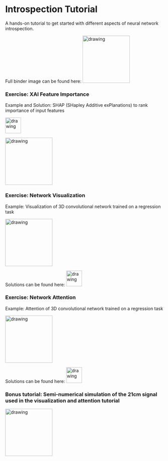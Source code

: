 # Introspection Tutorial
A hands-on tutorial to get started with different aspects of neural network introspection.

Full binder image can be found here: <a target="_blank" rel="noopener noreferrer" href="https://mybinder.org/v2/gh/csheneka/introspection-tutorial/HEAD"> <img src="https://mybinder.org/badge_logo.svg" alt="drawing" width="150"/> </a>

### Exercise: XAI Feature Importance

Example and Solution: SHAP (SHapley Additive exPlanations) to rank importance of input features

<a target="_blank" rel="noopener noreferrer" href="https://github.com/csheneka/introspection-tutorial/blob/main/shap_solutions.ipynb"> <img src="https://github.githubassets.com/images/modules/logos_page/GitHub-Mark.png" alt="drawing" width="50"/> </a>

<a target="_blank" rel="noopener noreferrer" href="https://colab.research.google.com/github/csheneka/introspection-tutorial/blob/main/shap_solutions.ipynb"><img src="https://colab.research.google.com/assets/colab-badge.svg" alt="drawing" width="150"/> </a>

### Exercise: Network Visualization

Example: Visualization of 3D convolutional network trained on a regression task

<a target="_blank" rel="noopener noreferrer" href="https://colab.research.google.com/github/csheneka/introspection-tutorial/blob/main/visualisation_solutions.ipynb"><img src="https://colab.research.google.com/assets/colab-badge.svg" alt="drawing" width="150"/> </a>

Solutions can be found here: <a target="_blank" rel="noopener noreferrer" href="https://github.com/csheneka/introspection-tutorial/blob/main/visualisation_solutions.ipynb"> <img src="https://github.githubassets.com/images/modules/logos_page/GitHub-Mark.png" alt="drawing" width="50"/> </a> 

### Exercise: Network Attention

Example: Attention of 3D convolutional network trained on a regression task

<a target="_blank" rel="noopener noreferrer" href="https://colab.research.google.com/github/csheneka/introspection-tutorial/blob/main/attention_solutions.ipynb"><img src="https://colab.research.google.com/assets/colab-badge.svg" alt="drawing" width="150"/> </a>

Solutions can be found here: <a target="_blank" rel="noopener noreferrer" href="https://github.com/csheneka/introspection-tutorial/blob/main/attention_solutions.ipynb"> <img src="https://github.githubassets.com/images/modules/logos_page/GitHub-Mark.png" alt="drawing" width="50"/> </a> 

### Bonus tutorial: Semi-numerical simulation of the 21cm signal used in the visualization and attention tutorial

<a target="_blank" rel="noopener noreferrer" href="https://colab.research.google.com/github/csheneka/introspection-tutorial/blob/main/intro_21cmFAST.ipynb"><img src="https://colab.research.google.com/assets/colab-badge.svg" alt="drawing" width="150"/> </a>
